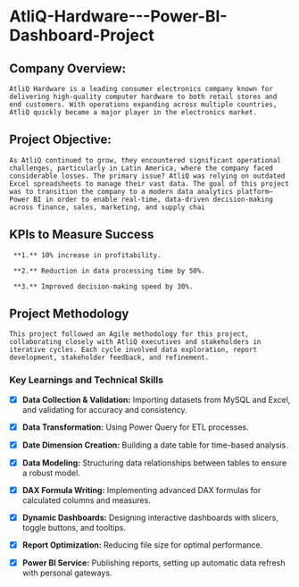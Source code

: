# AtliQ-Hardware---Power-BI-Dashboard-Project

## **Company Overview:**

    AtliQ Hardware is a leading consumer electronics company known for delivering high-quality computer hardware to both retail stores and end customers. With operations expanding across multiple countries, AtliQ quickly became a major player in the electronics market.

## **Project Objective:**

    As AtliQ continued to grow, they encountered significant operational challenges, particularly in Latin America, where the company faced considerable losses. The primary issue? AtliQ was relying on outdated Excel spreadsheets to manage their vast data. The goal of this project was to transition the company to a modern data analytics platform—Power BI in order to enable real-time, data-driven decision-making across finance, sales, marketing, and supply chai

## **KPIs to Measure Success**

     **1.** 10% increase in profitability.
  
     **2.** Reduction in data processing time by 50%.
  
     **3.** Improved decision-making speed by 30%.

## **Project Methodology**

    This project followed an Agile methodology for this project, collaborating closely with AtliQ executives and stakeholders in iterative cycles. Each cycle involved data exploration, report development, stakeholder feedback, and refinement.

### **Key Learnings and Technical Skills**

- [x]	**Data Collection & Validation:** Importing datasets from MySQL and Excel, and validating for accuracy and consistency.
- [x]	**Data Transformation:** Using Power Query for ETL processes.
- [x]	**Date Dimension Creation:** Building a date table for time-based analysis.
- [x]	**Data Modeling:** Structuring data relationships between tables to ensure a robust model.
- [x]	**DAX Formula Writing:** Implementing advanced DAX formulas for calculated columns and measures.
- [x]	**Dynamic Dashboards:** Designing interactive dashboards with slicers, toggle buttons, and tooltips.
- [x]	**Report Optimization:** Reducing file size for optimal performance.
- [x]	**Power BI Service:** Publishing reports, setting up automatic data refresh with personal gateways.









    

      
